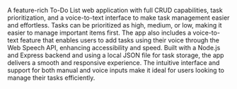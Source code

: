 A feature-rich To-Do List web application with full CRUD capabilities, task prioritization, and a voice-to-text interface to make task management easier and effortless. 
Tasks can be prioritized as high, medium, or low, making it easier to manage important items first. 
The app also includes a voice-to-text feature that enables users to add tasks using their voice through the Web Speech API, enhancing accessibility and speed. 
Built with a Node.js and Express backend and using a local JSON file for task storage, the app delivers a smooth and responsive experience. 
The intuitive interface and support for both manual and voice inputs make it ideal for users looking to manage their tasks efficiently.
